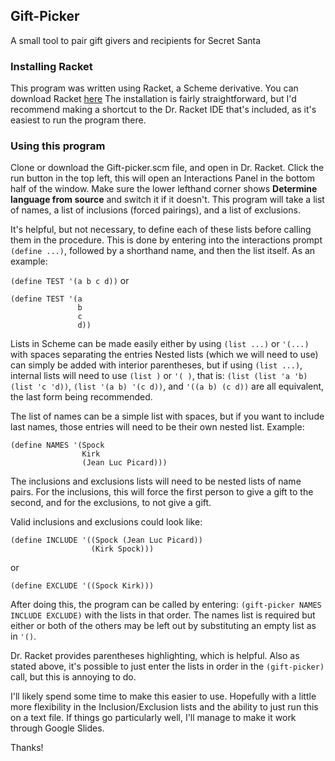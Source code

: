 ## Gift-Picker
A small tool to pair gift givers and recipients for Secret Santa

### Installing Racket
This program was written using Racket, a Scheme derivative.
You can download Racket [here](https://download.racket-lang.org/)
The installation is fairly straightforward, but I'd recommend making a shortcut to the Dr. Racket IDE that's included, as it's easiest to run the program there.

### Using this program
Clone or download the Gift-picker.scm file, and open in Dr. Racket.
Click the run button in the top left, this will open an Interactions Panel in the bottom half of the window.
Make sure the lower lefthand corner shows **Determine language from source** and switch it if it doesn't.
This program will take a list of names, a list of inclusions (forced pairings), and a list of exclusions.

It's helpful, but not necessary, to define each of these lists before calling them in the procedure.
This is done by entering into the interactions prompt `(define ...)`, followed by a shorthand name, and then the list itself.
As an example:

`(define TEST '(a b c d))`
or
```
(define TEST '(a
               b
               c
               d))
```

Lists in Scheme can be made easily either by using `(list ...)` or `'(...)` with spaces separating the entries
Nested lists (which we will need to use) can simply be added with interior parentheses, but if using `(list ...)`,
internal lists will need to use `(list )` or `'( )`, that is:
`(list (list 'a 'b) (list 'c 'd))`, `(list '(a b) '(c d))`, and `'((a b) (c d))` are all equivalent, the last form being recommended.

The list of names can be a simple list with spaces, but if you want to include last names, those entries will need to be their own nested list.
Example:

```
(define NAMES '(Spock
                Kirk
                (Jean Luc Picard)))
```

The inclusions and exclusions lists will need to be nested lists of name pairs.
For the inclusions, this will force the first person to give a gift to the second, and for the exclusions,
to not give a gift.

Valid inclusions and exclusions could look like:

``` 
(define INCLUDE '((Spock (Jean Luc Picard))
                  (Kirk Spock)))
```
or
```
(define EXCLUDE '((Spock Kirk)))
```

After doing this, the program can be called by entering:
`(gift-picker NAMES INCLUDE EXCLUDE)`
with the lists in that order. The names list is required but either or both of the others may be left out
by substituting an empty list as in `'()`.

Dr. Racket provides parentheses highlighting, which is helpful. 
Also as stated above, it's possible to just enter the lists in order in the `(gift-picker)` call,
but this is annoying to do. 

I'll likely spend some time to make this easier to use. Hopefully with a little more flexibility in the 
Inclusion/Exclusion lists and the ability to just run this on a text file. If things go particularly well,
I'll manage to make it work through Google Slides.

Thanks!
